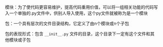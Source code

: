 模块：为了使代码更容易维护，提高代码重用价值，可以将一组相关功能的代码写入一个单独的.py文件中，供别人导入使用，这个py文件就被称为是一个模块

包：一个具有层次的文件目录结构，它定义了由n个模块或n个子包

包的表现形式：包含 `__init__.py` 文件的目录，这个目录下一定有这个文件和其他模块或子包
